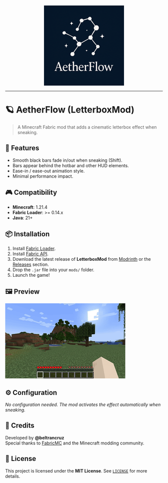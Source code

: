 <p align="center">
  <img src="assets/Logo_AetherFlow.png" width="256" alt="Mod Icon"/>
</p>

---

# 🪐 AetherFlow (LetterboxMod)

> A Minecraft Fabric mod that adds a cinematic letterbox effect when sneaking.

## 🧩 Features

- Smooth black bars fade in/out when sneaking (Shift).
- Bars appear behind the hotbar and other HUD elements.
- Ease-in / ease-out animation style.
- Minimal performance impact.

## 🎮 Compatibility

- **Minecraft**: 1.21.4  
- **Fabric Loader**: >= 0.14.x  
- **Java**: 21+

## 📦 Installation

1. Install [Fabric Loader](https://fabricmc.net/use/).
2. Install [Fabric API](https://modrinth.com/mod/fabric-api).
3. Download the latest release of **LetterboxMod** from [Modrinth](https://modrinth.com/) or the [Releases](https://github.com/beltrancruz/aetherflow_letterbox/releases) section.
4. Drop the `.jar` file into your `mods/` folder.
5. Launch the game!

## 🖼️ Preview

![Preview](assets/previews/release_preview.gif)

## ⚙️ Configuration

_No configuration needed. The mod activates the effect automatically when sneaking._

## 👤 Credits

Developed by **@beltrancruz**  
Special thanks to [FabricMC](https://fabricmc.net/) and the Minecraft modding community.

## 🪪 License

This project is licensed under the **MIT License**. See [`LICENSE`](./LICENSE) for more details.
